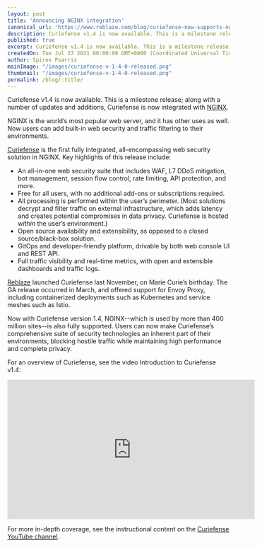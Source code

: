 ```yaml
---
layout: post
title: 'Announcing NGINX integration'
canonical_url: 'https://www.reblaze.com/blog/curiefense-now-supports-nginx/'
description: Curiefense v1.4 is now available. This is a milestone release; along with a number of updates and additions, Curiefense is now integrated with NGINX.
published: true
excerpt: Curiefense v1.4 is now available. This is a milestone release; along with a number of updates and additions, Curiefense is now integrated with NGINX.
createdOn: Tue Jul 27 2021 00:00:00 GMT+0000 (Coordinated Universal Time)
author: Spiros Psarris
mainImage: "/images/curiefense-v-1-4-0-released.png"
thumbnail: "/images/curiefense-v-1-4-0-released.png"
permalink: /blog/:title/
---
```

Curiefense v1.4 is now available. This is a milestone release; along with a number of updates and additions, Curiefense is now integrated with [NGINX][1].

NGINX is the world’s most popular web server, and it has other uses as well. Now users can add built-in web security and traffic filtering to their environments.

[Curiefense][2] is the first fully integrated, all-encompassing web security solution in NGINX. Key highlights of this release include:
* An all-in-one web security suite that includes WAF, L7 DDoS mitigation, bot management, session flow control, rate limiting, API protection, and more.
* Free for all users, with no additional add-ons or subscriptions required.
* All processing is performed within the user’s perimeter. (Most solutions decrypt and filter traffic on external infrastructure, which adds latency and creates potential compromises in data privacy. Curiefense is hosted *within* the user’s environment.)
* Open source availability and extensibility, as opposed to a closed source/black-box solution.
* GitOps and developer-friendly platform, drivable by both web console UI and REST API. 
* Full traffic visibility and real-time metrics, with open and extensible dashboards and traffic logs.

[Reblaze][3] launched Curiefense last November, on Marie Curie’s birthday. The GA release occurred in March, and offered support for Envoy Proxy, including containerized deployments such as Kubernetes and service meshes such as Istio.

Now with Curiefense version 1.4, NGINX--which is used by more than 400 million sites--is also fully supported. Users can now make Curiefense’s comprehensive suite of security technologies an inherent part of their environments, blocking hostile traffic while maintaining high performance and complete privacy.

For an overview of Curiefense, see the video Introduction to Curiefense v1.4:

<center>
<iframe width="560" height="315" src="https://www.youtube-nocookie.com/embed/DcQPEu76YkI" title="YouTube video player" frameborder="0" allow="accelerometer; autoplay; clipboard-write; encrypted-media; gyroscope; picture-in-picture" allowfullscreen></iframe>
</center>

For more in-depth coverage, see the instructional content on the [Curiefense YouTube channel][4]. 


[1]:	https://nginx.org/en/
[2]:	https://www.curiefense.io/
[3]:	https://www.reblaze.com/
[4]:	https://www.youtube.com/channel/UCG_XSaj_YX_26nD3Hvm_6OA



